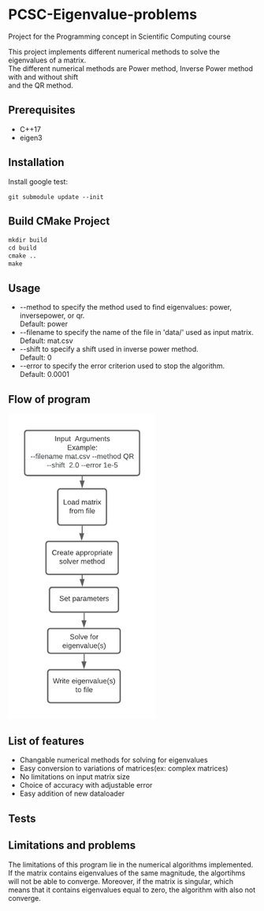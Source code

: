 # PCSC-Eigenvalue-problems
Project for the Programming concept in Scientific Computing course  


This project implements different numerical methods to solve the eigenvalues of a matrix.  
The different numerical methods are Power method, Inverse Power method with and without shift  
and the QR method.

## Prerequisites
* C++17  
* eigen3

## Installation
Install google test:
```
git submodule update --init
```
## Build CMake Project 
```
mkdir build
cd build
cmake ..
make
```


## Usage

* --method to specify the method used to find eigenvalues: power, inversepower, or qr.  
Default: power
* --filename to specify the name of the file in 'data/' used as input matrix.
Default: mat.csv
* --shift to specify a shift used in inverse power method.  
Default: 0
* --error to specify the error criterion used to stop the algorithm.  
Default: 0.0001

## Flow of program


<img src="data/Program_flow.png" alt="flowchart" width="300"/>

## List of features

* Changable numerical methods for solving for eigenvalues 
* Easy conversion to variations of matrices(ex: complex matrices)
* No limitations on input matrix size
* Choice of accuracy with adjustable error 
* Easy addition of new dataloader

## Tests
 

## Limitations and problems 
The limitations of this program lie in the numerical algorithms implemented. If the matrix contains eigenvalues of the same magnitude, the algortihms will not be able to converge. Moreover, if the matrix is singular, which means that it contains eigenvalues equal to zero, the algorithm with also not converge. 


